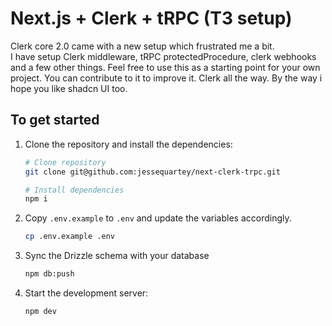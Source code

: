 # Next.js + Clerk + tRPC (T3 setup)

Clerk core 2.0 came with a new setup which frustrated me a bit.  
I have setup Clerk middleware, tRPC protectedProcedure, clerk webhooks and a few other things.
Feel free to use this as a starting point for your own project.
You can contribute to it to improve it. Clerk all the way.
By the way i hope you like shadcn UI too.

## To get started

1. Clone the repository and install the dependencies:

   ```bash
   # Clone repository
   git clone git@github.com:jessequartey/next-clerk-trpc.git

   # Install dependencies
   npm i
   ```

2. Copy `.env.example` to `.env` and update the variables accordingly.

   ```bash
   cp .env.example .env
   ```

3. Sync the Drizzle schema with your database

   ```bash
   npm db:push
   ```

4. Start the development server:

   ```bash
   npm dev
   ```
